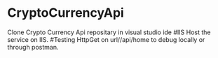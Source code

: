 # CryptoCurrencyApi
Clone Crypto Currency Api repositary in visual studio ide 
#IIS
Host the service on IIS. 
#Testing
HttpGet on url//api/home to debug locally or through postman.

